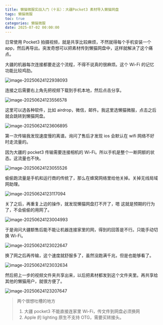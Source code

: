 ```yaml
---
title: 懒猫微服实战入门（十五）：大疆Pocket3 素材导入懒猫网盘
tags: 懒猫微服
toc: true
categories: 懒猫微服
date: 2025-07-02 00:00:00
---
```


日常使用 Pocket3 拍摄视频，就是共享比较麻烦，不然就得每个手机安装一个 app，然后再导出。突发奇想可以把素材传到懒猫网盘中，这样就解决了这个痛点。

大疆的机器每次连接都要走这个流程，不得不说真的很麻烦。这个 Wi-Fi 的记忆功能比较鸡肋。

![image-20250624122938093](https://raw.githubusercontent.com/cloudsmithy/picgo-imh/master/image-20250624122938093.png)

连接之后需要右上角先把视频下载到手机本地，然后点击分享。

![image-20250624123556578](https://raw.githubusercontent.com/cloudsmithy/picgo-imh/master/image-20250624123556578.png)

这里可以选各种软件，比如 airdrop，微信，邮件。我这里选懒猫微服，点击之后就会跳转到懒猫网盘。

![image-20250624123606895](https://raw.githubusercontent.com/cloudsmithy/picgo-imh/master/image-20250624123606895.png)

第一次传输我发现速度慢的离谱。询问了售后才发现 ios 会默认在 wifi 网络不好时走流量的。

因为大疆的 pocket3 传输需要连接相机的 Wi-Fi。所以手机是整个一断网额的状态。这流量也不快。

![image-20250624123055526](https://raw.githubusercontent.com/cloudsmithy/picgo-imh/master/image-20250624123055526.png)

偷偷跑流量是手机和运行商的传统了，那么在蜂窝网络里给他关掉。关掉无线局域网助理。

![image-20250624123117094](https://raw.githubusercontent.com/cloudsmithy/picgo-imh/master/image-20250624123117094.png)

关了之后，再重复上边的操作，就发现懒猫网盘打不开了，嗯 这就是预期的行为了，不会偷偷的用网了。

![image-20250624123004993](https://raw.githubusercontent.com/cloudsmithy/picgo-imh/master/image-20250624123004993.png)

于是询问大疆额售后能不能让机器连接家里的网，得到的回答是不行。只能手动切换 Wi-Fi。

![image-20250624123022647](https://raw.githubusercontent.com/cloudsmithy/picgo-imh/master/image-20250624123022647.png)

换了网之后再传输，这个速度就舒服多了，虽然没跑满千兆，但是也能够看了。

![image-20250624123032634](https://raw.githubusercontent.com/cloudsmithy/picgo-imh/master/image-20250624123032634.png)

然后把上一步的视频文件夹共享出来，以后把素材都发到这个文件夹里。再共享给其他的懒猫用户，就很方便了。

![image-20250624123207647](https://raw.githubusercontent.com/cloudsmithy/picgo-imh/master/image-20250624123207647.png)

> 两个很想吐槽的地方
>
> 1. 大疆 pocket3 不能直接连家里 Wi-Fi，传文件到网盘必须换网
> 2. Apple 的 lighting 原生不支持 OTG，需要买转接头。
